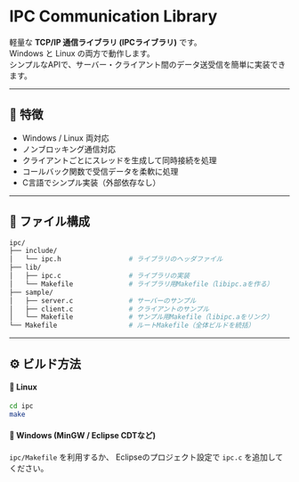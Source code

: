 # IPC Communication Library

軽量な **TCP/IP 通信ライブラリ (IPCライブラリ)** です。  
Windows と Linux の両方で動作します。  
シンプルなAPIで、サーバー・クライアント間のデータ送受信を簡単に実装できます。

---

## 🚀 特徴

- Windows / Linux 両対応  
- ノンブロッキング通信対応  
- クライアントごとにスレッドを生成して同時接続を処理  
- コールバック関数で受信データを柔軟に処理  
- C言語でシンプル実装（外部依存なし）

---

## 📁 ファイル構成

```bash
ipc/
├── include/
│   └── ipc.h                 # ライブラリのヘッダファイル
├── lib/
│   ├── ipc.c                 # ライブラリの実装
│   └── Makefile              # ライブラリ用Makefile（libipc.aを作る）
├── sample/
│   ├── server.c              # サーバーのサンプル
│   ├── client.c              # クライアントのサンプル
│   └── Makefile              # サンプル用Makefile（libipc.aをリンク）
└── Makefile                  # ルートMakefile（全体ビルドを統括）
```

---

## ⚙️ ビルド方法

#### 🔹 Linux
```bash
cd ipc
make
```

#### 🔹 Windows (MinGW / Eclipse CDTなど)
`ipc/Makefile` を利用するか、
Eclipseのプロジェクト設定で `ipc.c` を追加してください。
